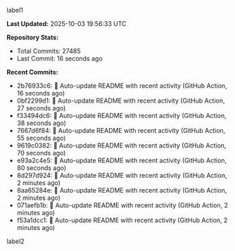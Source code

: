 
label1 
<!-- ACTIVITY_START -->
**Last Updated:** 2025-10-03 19:56:33 UTC

**Repository Stats:**
- Total Commits: 27485
- Last Commit: 16 seconds ago

**Recent Commits:**
- 2b76933c6: 🤖 Auto-update README with recent activity (GitHub Action, 16 seconds ago)
- 0bf2299d1: 🤖 Auto-update README with recent activity (GitHub Action, 27 seconds ago)
- f33494dc6: 🤖 Auto-update README with recent activity (GitHub Action, 38 seconds ago)
- 7667d6f84: 🤖 Auto-update README with recent activity (GitHub Action, 55 seconds ago)
- 9619c0382: 🤖 Auto-update README with recent activity (GitHub Action, 70 seconds ago)
- e93a2c4e5: 🤖 Auto-update README with recent activity (GitHub Action, 80 seconds ago)
- 8d297d924: 🤖 Auto-update README with recent activity (GitHub Action, 2 minutes ago)
- 8aa65284e: 🤖 Auto-update README with recent activity (GitHub Action, 2 minutes ago)
- 071aefb1b: 🤖 Auto-update README with recent activity (GitHub Action, 2 minutes ago)
- f53a1dcc1: 🤖 Auto-update README with recent activity (GitHub Action, 2 minutes ago)
<!-- ACTIVITY_END -->

label2
